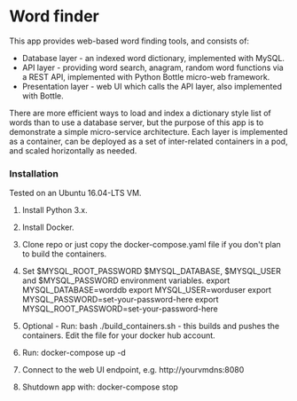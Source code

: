 
# Word finder

This app provides web-based word finding tools, and consists of:
- Database layer - an indexed word dictionary, implemented with MySQL.
- API layer - providing word search, anagram, random word functions via a REST API, implemented with Python Bottle micro-web framework.
- Presentation layer - web UI which calls the API layer, also implemented with Bottle.

There are more efficient ways to load and index a dictionary style list of words than to use a database server, but the purpose of this app is to demonstrate a simple micro-service architecture. Each layer is implemented as a container, can be deployed as a set of inter-related containers in a pod, and scaled horizontally as needed.

### Installation

Tested on an Ubuntu 16.04-LTS VM. 

  1. Install Python 3.x. 
  2. Install Docker.
  3. Clone repo or just copy the docker-compose.yaml file if you don't plan to build the containers.
  4. Set $MYSQL_ROOT_PASSWORD $MYSQL_DATABASE, $MYSQL_USER and $MYSQL_PASSWORD environment variables.
      export MYSQL_DATABASE=worddb
      export MYSQL_USER=worduser
      export MYSQL_PASSWORD=set-your-password-here
      export MYSQL_ROOT_PASSWORD=set-your-password-here
      
  4. Optional - Run: bash ./build_containers.sh - this builds and pushes the containers. Edit the file for your docker hub account.
  5. Run: docker-compose up -d
  6. Connect to the web UI endpoint, e.g. http://yourvmdns:8080
  7. Shutdown app with: docker-compose stop
 